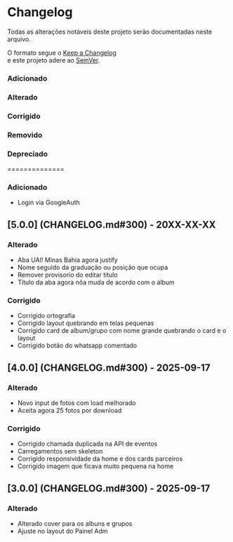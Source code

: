 # Changelog

Todas as alterações notáveis deste projeto serão documentadas neste arquivo.

O formato segue o [Keep a Changelog](https://keepachangelog.com/pt-BR/1.0.0/)  
e este projeto adere ao [SemVer](https://semver.org/lang/pt-BR/).

### Adicionado

### Alterado

### Corrigido

### Removido

### Depreciado

==============

### Adicionado

- Login via GoogleAuth

## [5.0.0] (CHANGELOG.md#300) - 20XX-XX-XX

### Alterado

- Aba UAI! Minas Bahia agora justify
- Nome seguido da graduação ou posição que ocupa
- Remover provisorio do editar título
- Título da aba agora nõa muda de acordo com o álbum

### Corrigido

- Corrigido ortografia
- Corrigido layout quebrando em telas pequenas
- Corrigido card de album/grupo com nome grande quebrando o card e o layout
- Corrigido botão do whatsapp comentado

## [4.0.0] (CHANGELOG.md#300) - 2025-09-17

### Alterado

- Novo input de fotos com load melhorado
- Aceita agora 25 fotos por download

### Corrigido

- Corrigido chamada duplicada na API de eventos
- Carregamentos sem skeleton
- Corrigido responsividade da home e dos cards parceiros
- Corrigido imagem que ficava muito pequena na home

## [3.0.0] (CHANGELOG.md#300) - 2025-09-17

### Alterado

- Alterado cover para os albuns e grupos
- Ajuste no layout do Painel Adm
